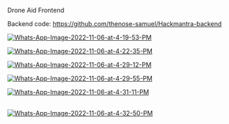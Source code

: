 Drone Aid Frontend

Backend code: https://github.com/thenose-samuel/Hackmantra-backend

<a href="https://ibb.co/wrSdKFf"><img src="https://i.ibb.co/84rmjLH/Whats-App-Image-2022-11-06-at-4-19-53-PM.jpg" alt="Whats-App-Image-2022-11-06-at-4-19-53-PM" border="0"></a>

<a href="https://ibb.co/NFgh3Xj"><img src="https://i.ibb.co/nwq20Tc/Whats-App-Image-2022-11-06-at-4-22-35-PM.jpg" alt="Whats-App-Image-2022-11-06-at-4-22-35-PM" border="0"></a>

<a href="https://ibb.co/QbNKYY0"><img src="https://i.ibb.co/6nPWDDQ/Whats-App-Image-2022-11-06-at-4-29-12-PM.jpg" alt="Whats-App-Image-2022-11-06-at-4-29-12-PM" border="0"></a>

<a href="https://ibb.co/8xL1JKT"><img src="https://i.ibb.co/LgXVMkb/Whats-App-Image-2022-11-06-at-4-29-55-PM.jpg" alt="Whats-App-Image-2022-11-06-at-4-29-55-PM" border="0"></a>

<a href="https://ibb.co/GPrkQ3m"><img src="https://i.ibb.co/3hPWmYK/Whats-App-Image-2022-11-06-at-4-31-11-PM.jpg" alt="Whats-App-Image-2022-11-06-at-4-31-11-PM" border="0"></a><br /><a target='_blank' href='https://statewideinventory.org/hyundai-0-60-times'></a><br />

<a href="https://ibb.co/HpN79PV"><img src="https://i.ibb.co/VpHVkCt/Whats-App-Image-2022-11-06-at-4-32-50-PM.jpg" alt="Whats-App-Image-2022-11-06-at-4-32-50-PM" border="0"></a><br /><a target='_blank' href='https://statewideinventory.org/ford-0-60-times'></a><br />
